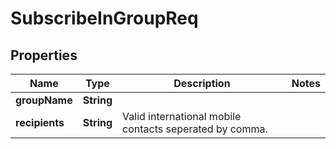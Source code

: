 
# SubscribeInGroupReq

## Properties
Name | Type | Description | Notes
------------ | ------------- | ------------- | -------------
**groupName** | **String** |  | 
**recipients** | **String** | Valid international mobile contacts seperated by comma. | 



